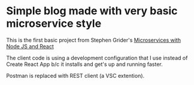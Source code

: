 # Simple blog made with very basic microservice style

This is the first basic project from Stephen Grider's [Microservices with Node JS and React]("https://www.udemy.com/course/microservices-with-node-js-and-react/")

The client code is using a development configuration that I use instead of Create React App b/c it installs and get's up and running faster.

Postman is replaced with REST client (a VSC extention).
